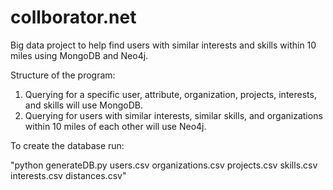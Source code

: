 # collborator.net
Big data project to help find users with similar interests and skills within 10 miles using MongoDB and Neo4j.

Structure of the program:

1) Querying for a specific user, attribute, organization, projects, interests, and skills will use MongoDB.
2) Querying for users with similar interests, similar skills, and organizations within 10 miles of each other will use Neo4j.

To create the database run:

"python generateDB.py users.csv organizations.csv projects.csv skills.csv interests.csv distances.csv"


